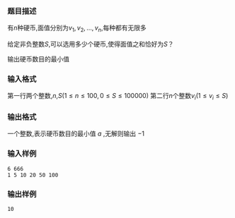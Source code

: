 ### 题目描述
有$n$种硬币,面值分别为$v_1, v_2, \dots, v_n$,每种都有无限多

给定非负整数$S$,可以选用多少个硬币,使得面值之和恰好为$S$？

输出硬币数目的最小值

### 输入格式
第一行两个整数,$n$,$S(1 \leq n \leq 100, 0 \leq S \leq 100000)$
第二行$n$个整数$v_i(1 \leq v_i \leq S)$

### 输出格式
一个整数,表示硬币数目的最小值 $a$ ,无解则输出 $-1$


### 输入样例
```
6 666
1 5 10 20 50 100
```
### 输出样例
```
10
```